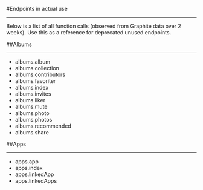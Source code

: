 #Endpoints in actual use
***
Below is a list of all function calls (observed from Graphite data over 2 weeks). Use this as a reference for deprecated unused endpoints.

##Albums
***
- albums.album
- albums.collection
- albums.contributors
- albums.favoriter
- albums.index
- albums.invites
- albums.liker
- albums.mute
- albums.photo
- albums.photos
- albums.recommended
- albums.share

##Apps
***
- apps.app
- apps.index
- apps.linkedApp
- apps.linkedApps